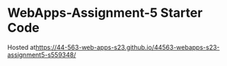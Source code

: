 # WebApps-Assignment-5 Starter Code
Hosted at<https://44-563-web-apps-s23.github.io/44563-webapps-s23-assignment5-s559348/>
